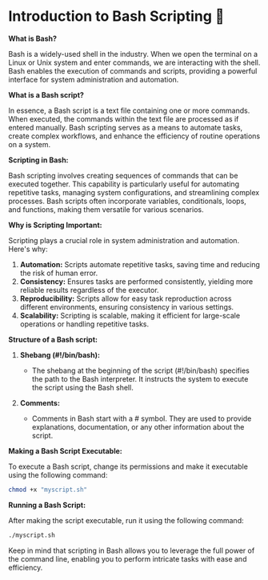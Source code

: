 # Introduction to Bash Scripting 🚀


**What is Bash?**

Bash is a widely-used shell in the industry. When we open the terminal on a Linux or Unix system and enter commands, we are interacting with the shell. Bash enables the execution of commands and scripts, providing a powerful interface for system administration and automation.


**What is a Bash script?**

In essence, a Bash script is a text file containing one or more commands. When executed, the commands within the text file are processed as if entered manually. Bash scripting serves as a means to automate tasks, create complex workflows, and enhance the efficiency of routine operations on a system.


**Scripting in Bash:**

Bash scripting involves creating sequences of commands that can be executed together. This capability is particularly useful for automating repetitive tasks, managing system configurations, and streamlining complex processes. Bash scripts often incorporate variables, conditionals, loops, and functions, making them versatile for various scenarios.


**Why is Scripting Important:**

Scripting plays a crucial role in system administration and automation. Here's why:

1. **Automation:** Scripts automate repetitive tasks, saving time and reducing the risk of human error.
2. **Consistency:** Ensures tasks are performed consistently, yielding more reliable results regardless of the executor.
3. **Reproducibility:** Scripts allow for easy task reproduction across different environments, ensuring consistency in various settings.
4. **Scalability:** Scripting is scalable, making it efficient for large-scale operations or handling repetitive tasks.


**Structure of a Bash script:**

1. **Shebang (#!/bin/bash):**
    - The shebang at the beginning of the script (#!/bin/bash) specifies the path to the Bash interpreter. It instructs the system to execute the script using the Bash shell.

2. **Comments:**
    - Comments in Bash start with a # symbol. They are used to provide explanations, documentation, or any other information about the script.


**Making a Bash Script Executable:**

To execute a Bash script, change its permissions and make it executable using the following command:
```bash
chmod +x "myscript.sh"
```


**Running a Bash Script:**

After making the script executable, run it using the following command:
```bash
./myscript.sh
```


Keep in mind that scripting in Bash allows you to leverage the full power of the command line, enabling you to perform intricate tasks with ease and efficiency.
